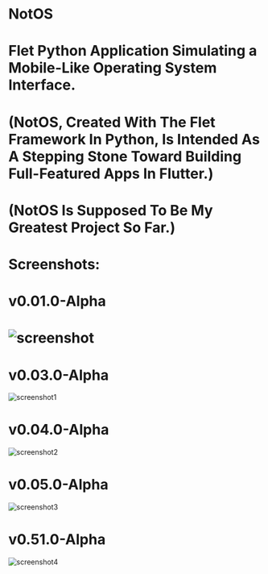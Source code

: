 # NotOS

# Flet Python Application Simulating a Mobile-Like Operating System Interface.

# (NotOS, Created With The Flet Framework In Python, Is Intended As A Stepping Stone Toward Building Full-Featured Apps In Flutter.)
# (NotOS Is Supposed To Be My Greatest Project So Far.)

# Screenshots:
# v0.01.0-Alpha
# ![screenshot](https://github.com/user-attachments/assets/859ca5a2-595b-4a5a-8513-1f1477e40512)
  
# v0.03.0-Alpha
![screenshot1](https://github.com/user-attachments/assets/bd4513c5-308f-4dc0-9cf0-684b8b4327b2)

# v0.04.0-Alpha
![screenshot2](https://github.com/user-attachments/assets/3d3126fb-843c-420e-8c6b-c3955cf28349)

# v0.05.0-Alpha
![screenshot3](https://github.com/user-attachments/assets/d7571538-f799-41a4-a64c-76220776b8cd)

# v0.51.0-Alpha
![screenshot4](https://github.com/user-attachments/assets/4f69ba8c-2974-4b0a-9272-2367f3eb3f9b)
